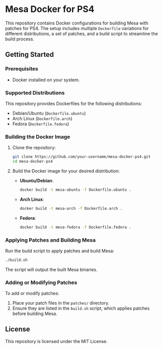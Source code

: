 # Mesa Docker for PS4

This repository contains Docker configurations for building Mesa with patches for PS4. The setup includes multiple `Dockerfile` variations for different distributions, a set of patches, and a build script to streamline the build process.

## Getting Started

### Prerequisites
- Docker installed on your system.

### Supported Distributions
This repository provides Dockerfiles for the following distributions:
- Debian/Ubuntu (`Dockerfile.ubuntu`)
- Arch Linux (`Dockerfile.arch`)
- Fedora (`Dockerfile.fedora`)

### Building the Docker Image
1. Clone the repository:
   ```bash
   git clone https://github.com/your-username/mesa-docker-ps4.git
   cd mesa-docker-ps4
   ```

2. Build the Docker image for your desired distribution:

   - **Ubuntu/Debian**:
     ```bash
     docker build -t mesa-ubuntu -f Dockerfile.ubuntu .
     ```

   - **Arch Linux**:
     ```bash
     docker build -t mesa-arch -f Dockerfile.arch .
     ```

   - **Fedora**:
     ```bash
     docker build -t mesa-fedora -f Dockerfile.fedora .
     ```

### Applying Patches and Building Mesa
Run the build script to apply patches and build Mesa:
```bash
./build.sh
```

The script will output the built Mesa binaries.

### Adding or Modifying Patches
To add or modify patches:
1. Place your patch files in the `patches/` directory.
2. Ensure they are listed in the `build.sh` script, which applies patches before building Mesa.

## License
This repository is licensed under the MIT License.